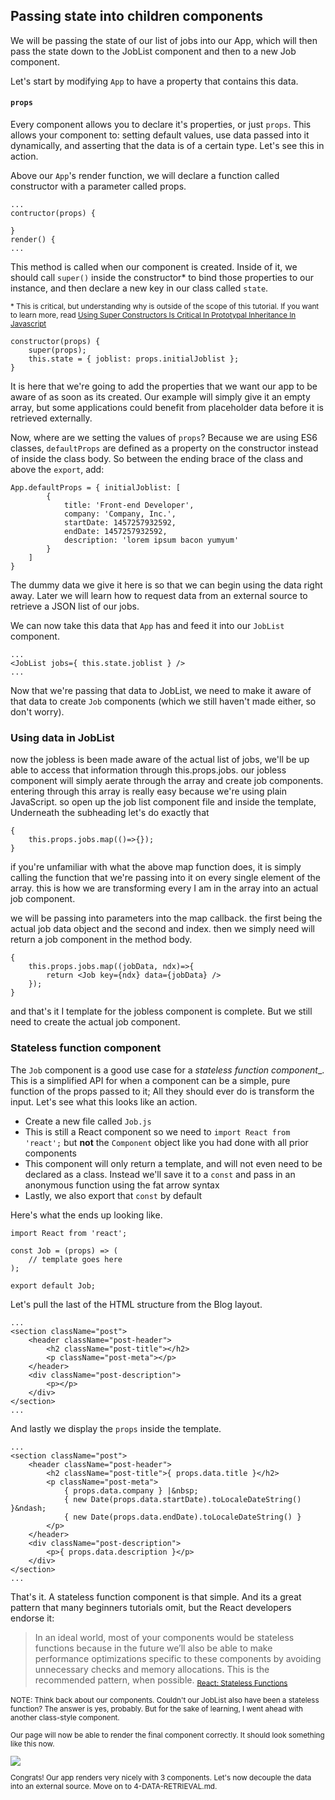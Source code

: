 ## Passing state into children components

We will be passing the state of our list of jobs into our App, which will then pass the state down to the JobList component and then to a new Job component.
 
Let's start by modifying `App` to have a property that contains this data. 

#### `props` 

Every component allows you to declare it's properties, or just `props`. This allows your component to: setting default values, use data passed into it  dynamically, and asserting that the data is of a certain type. Let's see this in action. 

Above our `App`'s render function, we will declare a function called constructor with a parameter called props. 

    ... 
    contructor(props) {
    
    }
    render() { 
    ... 

This method is called when our component is created. Inside of it, we should call `super()` inside the constructor\* to bind those properties to our instance, and then declare a new key in our class called `state`. 

<small>\* This is critical, but understanding why is outside of the scope of this tutorial. If you want to learn more, read [Using Super Constructors Is Critical In Prototypal Inheritance In Javascript](http://www.bennadel.com/blog/1566-using-super-constructors-is-critical-in-prototypal-inheritance-in-javascript.htm) </small>

	constructor(props) {
		super(props);
		this.state = { joblist: props.initialJoblist };
	}
	
It is here that we're going to add the properties that we want our app to be aware of as soon as its created. Our example will simply give it an empty array, but some applications could benefit from placeholder data before it is retrieved externally.

Now, where are we setting the values of `props`? Because we are using ES6 classes,  `defaultProps` are defined as a property on the constructor instead of inside the class body. So between the ending brace of the class and above the `export`, add:

    App.defaultProps = { initialJoblist: [
            {
                title: 'Front-end Developer',
                company: 'Company, Inc.',
                startDate: 1457257932592,
                endDate: 1457257932592,
                description: 'lorem ipsum bacon yumyum'
            }
        ] 
    }

The dummy data we give it here is so that we can begin using the data right away. Later we will learn how to request data from an external source to retrieve a JSON list of our jobs. 

We can now take this data that `App` has and feed it into our `JobList` component. 

    ...
    <JobList jobs={ this.state.joblist } />
    ...
    
Now that we're passing that data to JobList, we need to make it aware of that data to create `Job` components (which we still haven't made either, so don't worry). 

### Using data in JobList

 now the jobless is been made aware of the actual list of jobs, we'll be up able to access that information through this.props.jobs.  our jobless component will simply aerate through the array and create job components. entering through this array is really easy  because we're using plain JavaScript. so open up the job list component file and inside the template, Underneath the subheading let's do exactly that
 
    {
        this.props.jobs.map(()=>{});
    }
    
 if you're unfamiliar with what the above map function does,  it is simply calling the function that we're passing into it on every single element of the array. this is how we are transforming every I am in the array into an actual job component.
 
  we will be passing into parameters into the map callback. the first being the actual job data object and the second and index. then  we simply need will return a job component in the method body.
  
    {
        this.props.jobs.map((jobData, ndx)=>{
            return <Job key={ndx} data={jobData} />
        });
    }
    
 and that's it I template for the jobless component is complete. But we still need to create the actual job component.
 
 ### Stateless function component
 
 The `Job` component is a good use case for a _stateless function component__. This is a simplified API for when a component can be a simple, pure function of the props passed to it; All they should ever do is transform the input. Let's see what this looks like an action.
  
-  Create a new file called `Job.js`
-  This is still a React component so we need to `import React from 'react';` but **not** the `Component` object like you had done with all prior components
- This component will only return a template, and will not even need to be declared as a class. Instead we'll save it to a `const` and pass in an anonymous function using the fat arrow syntax
- Lastly, we also export that `const` by default

Here's what the ends up looking like. 

    import React from 'react';
    
    const Job = (props) => (
        // template goes here
    );
    
    export default Job;
    
Let's pull the last of the HTML structure from the Blog layout. 

    ...
    <section className="post">
        <header className="post-header">
            <h2 className="post-title"></h2>
            <p className="post-meta"></p>
        </header>
        <div className="post-description">
            <p></p>
        </div>
    </section>
    ...
    
And lastly we display the `props` inside the template. 

    ...
    <section className="post">
        <header className="post-header">
            <h2 className="post-title">{ props.data.title }</h2>
            <p className="post-meta">
                { props.data.company } |&nbsp;
                { new Date(props.data.startDate).toLocaleDateString() }&ndash;
                { new Date(props.data.endDate).toLocaleDateString() }
            </p>
        </header>
        <div className="post-description">
            <p>{ props.data.description }</p>
        </div>
    </section>
    ...
    
That's it. A stateless function component is that simple. And its a great pattern that many beginners tutorials omit, but the React developers endorse it: 

> In an ideal world, most of your components would be stateless functions because in the future we’ll also be able to make performance optimizations specific to these components by avoiding unnecessary checks and memory allocations. This is the recommended pattern, when possible.
> <sub>[React: Stateless Functions](https://facebook.github.io/react/docs/reusable-components.html#stateless-functions)</sub>

<small>NOTE: Think back about our components. Couldn't our JobList also have been a stateless function? The answer is yes, probably. But for the sake of learning, I went ahead with another class-style component. 

Our page will now be able to render the final component correctly. It should look something like this now.

![](http://i.imgur.com/7DhW2Bl.png)

Congrats! Our app renders very nicely with 3 components. Let's now decouple the data into an external source. Move on to 4-DATA-RETRIEVAL.md.